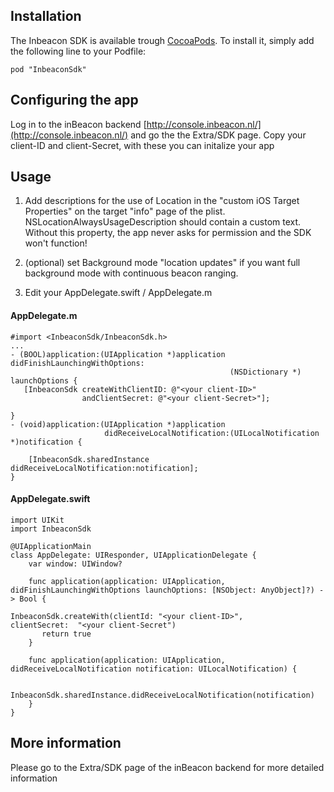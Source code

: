## Installation

The Inbeacon SDK is available trough [CocoaPods](http://cocoapods.org). To install
it, simply add the following line to your Podfile:

```
pod "InbeaconSdk"
```

## Configuring the app

Log in to the inBeacon backend [http://console.inbeacon.nl/](http://console.inbeacon.nl/) and go the the Extra/SDK page.
Copy your client-ID and client-Secret, with these you can initalize your app


## Usage

1. Add descriptions for the use of Location in the "custom iOS Target Properties" on the target "info" page of the plist. NSLocationAlwaysUsageDescription should contain a custom text. Without this property, the app never asks for permission and the SDK won't function!

2. (optional) set Background mode "location updates" if you want full background mode with continuous beacon ranging. 

3. Edit your AppDelegate.swift / AppDelegate.m

#### AppDelegate.m

```
#import <InbeaconSdk/InbeaconSdk.h>
...
- (BOOL)application:(UIApplication *)application didFinishLaunchingWithOptions: 
                                                 (NSDictionary *) launchOptions {
   [InbeaconSdk createWithClientID: @"<your client-ID>" 
                andClientSecret: @"<your client-Secret>"];
                     
}
- (void)application:(UIApplication *)application 
                     didReceiveLocalNotification:(UILocalNotification *)notification {
                     
    [InbeaconSdk.sharedInstance didReceiveLocalNotification:notification];
}
```

#### AppDelegate.swift
```
import UIKit
import InbeaconSdk

@UIApplicationMain
class AppDelegate: UIResponder, UIApplicationDelegate {
    var window: UIWindow?

    func application(application: UIApplication, 
didFinishLaunchingWithOptions launchOptions: [NSObject: AnyObject]?) -> Bool {

InbeaconSdk.createWith(clientId: "<your client-ID>", 
clientSecret:  "<your client-Secret")
       return true
    }
    
    func application(application: UIApplication, 
didReceiveLocalNotification notification: UILocalNotification) {

       InbeaconSdk.sharedInstance.didReceiveLocalNotification(notification)
    }
}
```

## More information
Please go to the Extra/SDK page of the inBeacon backend for more detailed information


